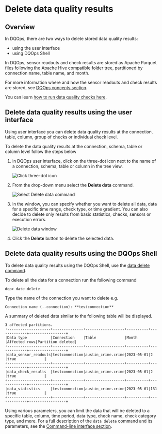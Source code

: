 # Delete data quality results

## Overview

In DQOps, there are two ways to delete stored data quality results:

- using the user interface 
- using DQOps Shell

In DQOps, sensor readouts and check results are stored as Apache Parquet files following the Apache
Hive compatible folder tree, partitioned by connection name, table name, and month.

For more information where and how the sensor readouts and check results are stored, see [DQOps concepts section](../dqo-concepts/data-storage/data-storage.md).

You can learn [how to run data quality checks here](run-data-quality-checks/run-data-quality-checks.md).


## Delete data quality results using the user interface

Using user interface you can delete data quality results at the connection, table, column, group of checks or individual check level.

To delete the data quality results at the connection, schema, table or column level follow the steps below

1. In DQOps user interface, click on the three-dot icon next to the name of a connection, schema, table or column in the tree view.

    ![Click three-dot icon](https://dqops.com/docs/images/working-with-dqo/delete-data-quality-results/click-three-dot-icon2.png)

2. From the drop-down menu select the **Delete data** command.

    ![Select Delete data command](https://dqops.com/docs/images/working-with-dqo/delete-data-quality-results/delete-data-command2.png)
   
3. In the window, you can specify whether you want to delete all data, data for a specific time range, check type, or time gradient.
    You can also decide to delete only results from basic statistics, checks, sensors or execution errors.

    ![Delete data window](https://dqops.com/docs/images/working-with-dqo/delete-data-quality-results/delete-data-window2.png)

4. Click the **Delete** button to delete the selected data.


##  Delete data quality results using the DQOps Shell

To delete data quality results using the DQOps Shell, use the [data delete command](../command-line-interface/data.md). 

To delete all the data for a connection run the following command

```
dqo> date delete
```

Type the name of the connection you want to delete e.g. 

```
Connection name (--connection): **testconnection**
```

A summary of deleted data similar to the following table will be displayed.

```
3 affected partitions.
+--------------------+--------------+------------------+----------+-------------+-----------------+
|Data type           |Connection    |Table             |Month     |Affected rows|Partition deleted|
+--------------------+--------------+------------------+----------+-------------+-----------------+
|data_sensor_readouts|testconnection|austin_crime.crime|2023-05-01|2            |true             |
+--------------------+--------------+------------------+----------+-------------+-----------------+
|data_check_results  |testconnection|austin_crime.crime|2023-05-01|2            |true             |
+--------------------+--------------+------------------+----------+-------------+-----------------+
|data_statistics     |testconnection|austin_crime.crime|2023-05-01|131          |true             |
+--------------------+--------------+------------------+----------+-------------+-----------------+
```

Using various parameters, you can limit the data that will be deleted to a specific table, column, time period, data type,
check name, check category type, and more. For a full description of the `data delete` command and its parameters, see the [Command-line interface section](../command-line-interface/data.md).